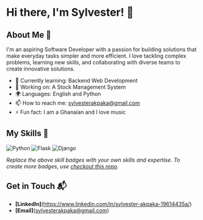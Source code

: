 # Hi there, I'm Sylvester! 👋

## About Me 🚀

I'm an aspiring Software Developer with a passion for building solutions that make everyday tasks simpler and more efficient. I love tackling complex problems, learning new skills, and collaborating with diverse teams to create innovative solutions.

- 🌱 Currently learning: Backend Web Development
- 🔭 Working on: A Stock Management System
- 🌍 Languages: English and Python
- 📫 How to reach me: sylvesterakpaka@gmail.com
- ⚡ Fun fact: I am a Ghanaian and I love music

## My Skills 🧠

![Python](https://img.shields.io/badge/Python-FFD43B?style=for-the-badge&logo=python&logoColor=blue)
![Flask](https://img.shields.io/badge/Flask-000000?style=for-the-badge&logo=flask&logoColor=white)
![Django](https://img.shields.io/badge/Django-092E20?style=for-the-badge&logo=django&logoColor=green)

*Replace the above skill badges with your own skills and expertise. To create more badges, use [checkout this repo](https://github.com/alexandresanlim/Badges4-README.md-Profile).*

## Get in Touch 📬

- **[LinkedIn]**(https://www.linkedin.com/in/sylvester-akpaka-19614435a/)
- **[Email]**(sylvesterakpaka@gmail.com)


